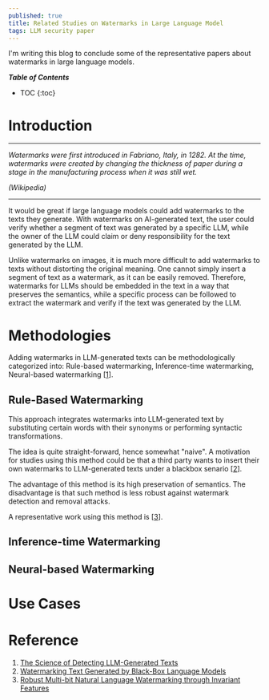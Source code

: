 ```yaml
---
published: true
title: Related Studies on Watermarks in Large Language Model
tags: LLM security paper
---
```

I'm writing this blog to conclude some of the representative papers about watermarks in large language models. 

***Table of Contents***
* TOC
{:toc}

# Introduction
---

*Watermarks were first introduced in Fabriano, Italy, in 1282. At the time, watermarks were created by changing the thickness of paper during a stage in the manufacturing process when it was still wet.*

*(Wikipedia)*

---
It would be great if large language models could add watermarks to the texts they generate. With watermarks on AI-generated text, the user could verify whether a segment of text was generated by a specific LLM, while the owner of the LLM could claim or deny responsibility for the text generated by the LLM.

Unlike watermarks on images, it is much more difficult to add watermarks to texts without distorting the original meaning. One cannot simply insert a segment of text as a watermark, as it can be easily removed. Therefore, watermarks for LLMs should be embedded in the text in a way that preserves the semantics, while a specific process can be followed to extract the watermark and verify if the text was generated by the LLM.

# Methodologies
Adding watermarks in LLM-generated texts can be methodologically categorized into: Rule-based watermarking, Inference-time watermarking, Neural-based watermarking \[[1]\]. 

## Rule-Based Watermarking
This approach integrates watermarks into LLM-generated text by substituting certain words with their synonyms or performing syntactic transformations.

The idea is quite straight-forward, hence somewhat "naive". A motivation for studies using this method could be that a third party wants to insert their own watermarks to LLM-generated texts under a blackbox senario \[[2]\]. 

The advantage of this method is its high preservation of semantics. The disadvantage is that such method is less robust against watermark detection and removal attacks.

A representative work using this method is \[[3]\].
## Inference-time Watermarking

## Neural-based Watermarking

# Use Cases

# Reference
1. [The Science of Detecting LLM-Generated Texts](https://arxiv.org/pdf/2303.07205) 
2. [Watermarking Text Generated by Black-Box Language Models](https://arxiv.org/pdf/2305.08883)
3. [Robust Multi-bit Natural Language Watermarking through Invariant Features](https://arxiv.org/pdf/2305.01904)

[1]: https://arxiv.org/pdf/2303.07205
[2]: https://arxiv.org/pdf/2305.08883
[3]: https://arxiv.org/pdf/2305.01904

